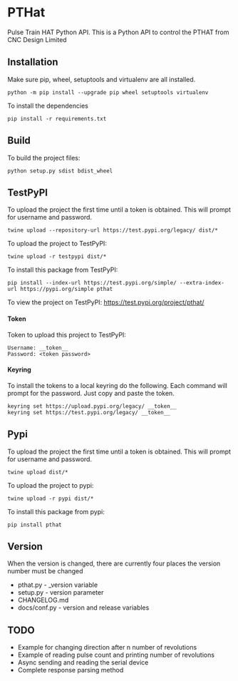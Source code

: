 # PTHat

Pulse Train HAT Python API. This is a Python API to control the PTHAT from CNC Design Limited

## Installation

Make sure pip, wheel, setuptools and virtualenv are all installed.
```
python -m pip install --upgrade pip wheel setuptools virtualenv
```

To install the dependencies
```
pip install -r requirements.txt
```

## Build

To build the project files:
```
python setup.py sdist bdist_wheel
```

## TestPyPI

To upload the project the first time until a token is obtained. This will prompt for username and password.
```
twine upload --repository-url https://test.pypi.org/legacy/ dist/*
```

To upload the project to TestPyPI:
```
twine upload -r testpypi dist/*
```

To install this package from TestPyPI:
```
pip install --index-url https://test.pypi.org/simple/ --extra-index-url https://pypi.org/simple pthat
```

To view the project on TestPyPI:
https://test.pypi.org/project/pthat/

#### Token
Token to upload this project to TestPyPI:
```
Username: __token__
Password: <token password>
```
#### Keyring
To install the tokens to a local keyring do the following. Each command will prompt for the password. Just copy and paste the token.
```
keyring set https://upload.pypi.org/legacy/ __token__
keyring set https://test.pypi.org/legacy/ __token__
```


## Pypi

To upload the project the first time until a token is obtained. This will prompt for username and password.
```
twine upload dist/*
```

To upload the project to pypi:
```
twine upload -r pypi dist/*
```

To install this package from pypi:
```
pip install pthat
```

## Version

When the version is changed, there are currently four places the version number
must be changed
- pthat.py - _version variable
- setup.py - version parameter
- CHANGELOG.md
- docs/conf.py - version and release variables


## TODO

- Example for changing direction after n number of revolutions
- Example of reading pulse count and printing number of revolutions
- Async sending and reading the serial device
- Complete response parsing method
